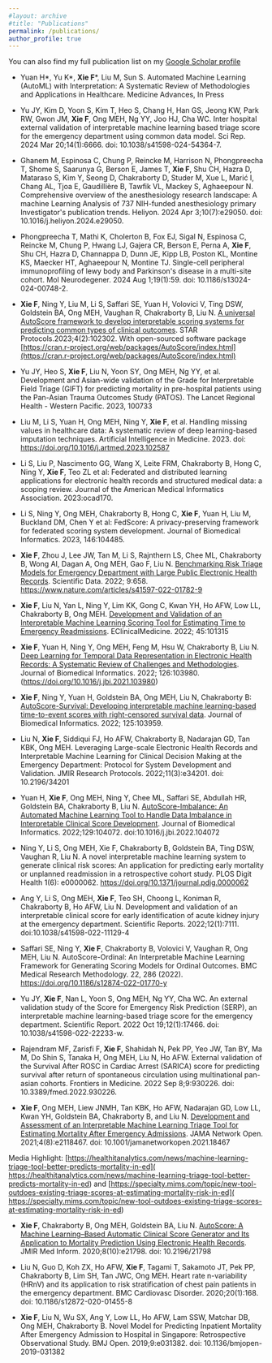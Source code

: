 ```yaml
---
#layout: archive
#title: "Publications"
permalink: /publications/
author_profile: true
---
```


You can also find my full publication list on my <a href="https://scholar.google.com/citations?user=_lCrZBkAAAAJ&hl=en">Google Scholar profile</a>

-	Yuan H\*, Yu K\*, **Xie F**\*, Liu M, Sun S. Automated Machine Learning (AutoML) with Interpretation: A Systematic Review of Methodologies and Applications in Healthcare. Medicine Advances, In Press

-	Yu JY, Kim D, Yoon S, Kim T, Heo S, Chang H, Han GS, Jeong KW, Park RW, Gwon JM, **Xie F**, Ong MEH, Ng YY, Joo HJ, Cha WC. Inter hospital external validation of interpretable machine learning based triage score for the emergency department using common data model. Sci Rep. 2024 Mar 20;14(1):6666. doi: 10.1038/s41598-024-54364-7.

-	Ghanem M, Espinosa C, Chung P, Reincke M, Harrison N, Phongpreecha T, Shome S, Saarunya G, Berson E, James T, **Xie F**, Shu CH, Hazra D, Mataraso S, Kim Y, Seong D, Chakraborty D, Studer M, Xue L, Marić I, Chang AL, Tjoa E, Gaudillière B, Tawfik VL, Mackey S, Aghaeepour N. Comprehensive overview of the anesthesiology research landscape: A machine Learning Analysis of 737 NIH-funded anesthesiology primary Investigator's publication trends. Heliyon. 2024 Apr 3;10(7):e29050. doi: 10.1016/j.heliyon.2024.e29050.

-	Phongpreecha T, Mathi K, Cholerton B, Fox EJ, Sigal N, Espinosa C, Reincke M, Chung P, Hwang LJ, Gajera CR, Berson E, Perna A, **Xie F**, Shu CH, Hazra D, Channappa D, Dunn JE, Kipp LB, Poston KL, Montine KS, Maecker HT, Aghaeepour N, Montine TJ. Single-cell peripheral immunoprofiling of lewy body and Parkinson's disease in a multi-site cohort. Mol Neurodegener. 2024 Aug 1;19(1):59. doi: 10.1186/s13024-024-00748-2. 

- **Xie F**, Ning Y,  Liu M, Li S, Saffari SE, Yuan H, Volovici V, Ting DSW, Goldstein BA, Ong MEH, Vaughan R, Chakraborty B, Liu N. [A universal AutoScore framework to develop interpretable scoring systems for predicting common types of clinical outcomes](https://doi.org/10.1016/j.xpro.2023.102302). STAR Protocols.2023;4(2):102302.
With open-sourced software package [https://cran.r-project.org/web/packages/AutoScore/index.html](https://cran.r-project.org/web/packages/AutoScore/index.html)

- Yu JY, Heo S, **Xie F**, Liu N, Yoon SY, Ong MEH, Ng YY, et al. Development and Asian-wide validation of the Grade for Interpretable Field Triage (GIFT) for predicting mortality in pre-hospital patients using the Pan-Asian Trauma Outcomes Study (PATOS). The Lancet Regional Health - Western Pacific. 2023, 100733

- Liu M, Li S, Yuan H, Ong MEH, Ning Y, **Xie F**, et al. Handling missing values in healthcare data: A systematic review of deep learning-based imputation techniques. Artificial Intelligence in Medicine. 2023. doi: https://doi.org/10.1016/j.artmed.2023.102587 

- Li S, Liu P, Nascimento GG, Wang X, Leite FRM, Chakraborty B, Hong C, Ning Y, **Xie F**, Teo ZL et al: Federated and distributed learning applications for electronic health records and structured medical data: a scoping review. Journal of the American Medical Informatics Association. 2023:ocad170.

- Li S, Ning Y, Ong MEH, Chakraborty B, Hong C, **Xie F**, Yuan H, Liu M, Buckland DM, Chen Y et al: FedScore: A privacy-preserving framework for federated scoring system development. Journal of Biomedical Informatics. 2023, 146:104485.

- **Xie F**, Zhou J, Lee JW, Tan M, Li S, Rajnthern LS, Chee ML, Chakraborty B, Wong AI, Dagan A, Ong MEH, Gao F, Liu N. [Benchmarking Risk Triage Models for Emergency Department with Large Public Electronic Health Records](https://www.nature.com/articles/s41597-022-01782-9 ). Scientific Data. 2022; 9:658. https://www.nature.com/articles/s41597-022-01782-9 

- **Xie F**, Liu N, Yan L, Ning Y, Lim KK, Gong C, Kwan YH, Ho AFW, Low LL, Chakraborty B, Ong MEH. [Development and Validation of an Interpretable Machine Learning Scoring Tool for Estimating Time to Emergency Readmissions](https://www.thelancet.com/journals/eclinm/article/PIIS2589-5370(22)00045-1/fulltext#%20). EClinicalMedicine. 2022; 45:101315 

- **Xie F**, Yuan H, Ning Y, Ong MEH, Feng M, Hsu W, Chakraborty B, Liu N. [Deep Learning for Temporal Data Representation in Electronic Health Records: A Systematic Review of Challenges and Methodologies](https://doi.org/10.1016/j.jbi.2021.103980). Journal of Biomedical Informatics. 2022; 126:103980. (https://doi.org/10.1016/j.jbi.2021.103980) 

- **Xie F**, Ning Y, Yuan H, Goldstein BA, Ong MEH, Liu N, Chakraborty B: [AutoScore-Survival: Developing interpretable machine learning-based time-to-event scores with right-censored survival data](https://doi.org/10.1016/j.jbi.2021.103959). Journal of Biomedical Informatics. 2022; 125:103959. 

- Liu N, **Xie F**, Siddiqui FJ, Ho AFW, Chakraborty B, Nadarajan GD, Tan KBK, Ong MEH. Leveraging Large-scale Electronic Health Records and Interpretable Machine Learning for Clinical Decision Making at the Emergency Department: Protocol for System Development and Validation. JMIR Research Protocols. 2022;11(3):e34201. doi: 10.2196/34201 

- Yuan H, **Xie F**, Ong MEH, Ning Y, Chee ML, Saffari SE, Abdullah HR, Goldstein BA, Chakraborty B, Liu N. [AutoScore-Imbalance: An Automated Machine Learning Tool to Handle Data Imbalance in Interpretable Clinical Score Development](https://www.sciencedirect.com/science/article/pii/S1532046422000880). Journal of Biomedical Informatics. 2022;129:104072. doi:10.1016/j.jbi.2022.104072

- Ning Y, Li S, Ong MEH, Xie F, Chakraborty B, Goldstein BA, Ting DSW, Vaughan R, Liu N. A novel interpretable machine learning system to generate clinical risk scores: An application for predicting early mortality or unplanned readmission in a retrospective cohort study. PLOS Digit Health 1(6): e0000062. https://doi.org/10.1371/journal.pdig.0000062

- Ang Y, Li S, Ong MEH, **Xie F**, Teo SH, Choong L, Koniman R, Chakraborty B, Ho AFW, Liu N. Development and validation of an interpretable clinical score for early identification of acute kidney injury at the emergency department. Scientific Reports. 2022;12(1):7111. doi:10.1038/s41598-022-11129-4

- Saffari SE, Ning Y, **Xie F**, Chakraborty B, Volovici V, Vaughan R, Ong MEH, Liu N. AutoScore-Ordinal: An Interpretable Machine Learning Framework for Generating Scoring Models for Ordinal Outcomes. BMC Medical Research Methodology. 22, 286 (2022). https://doi.org/10.1186/s12874-022-01770-y

- Yu JY, **Xie F**, Nan L, Yoon S, Ong MEH, Ng YY, Cha WC. An external validation study of the Score for Emergency Risk Prediction (SERP), an interpretable machine learning-based triage score for the emergency department. Scientific Report. 2022 Oct 19;12(1):17466. doi: 10.1038/s41598-022-22233-w.

- Rajendram MF, Zarisfi F, **Xie F**, Shahidah N, Pek PP, Yeo JW, Tan BY, Ma M, Do Shin S, Tanaka H, Ong MEH, Liu N, Ho AFW. External validation of the Survival After ROSC in Cardiac Arrest (SARICA) score for predicting survival after return of spontaneous circulation using multinational pan-asian cohorts. Frontiers in Medicine. 2022 Sep 8;9:930226. doi: 10.3389/fmed.2022.930226. 

- **Xie F**, Ong MEH, Liew JNMH, Tan KBK, Ho AFW, Nadarajan GD, Low LL, Kwan YH, Goldstein BA, Chakraborty B, and Liu N. [Development and Assessment of an Interpretable Machine Learning Triage Tool for Estimating Mortality After Emergency Admissions](https://jamanetwork.com/journals/jamanetworkopen/fullarticle/2783549). JAMA Network Open. 2021;4(8):e2118467. doi: 10.1001/jamanetworkopen.2021.18467 

Media Highlight: [https://healthitanalytics.com/news/machine-learning-triage-tool-better-predicts-mortality-in-ed]( https://healthitanalytics.com/news/machine-learning-triage-tool-better-predicts-mortality-in-ed) and [https://specialty.mims.com/topic/new-tool-outdoes-existing-triage-scores-at-estimating-mortality-risk-in-ed]( https://specialty.mims.com/topic/new-tool-outdoes-existing-triage-scores-at-estimating-mortality-risk-in-ed)

- **Xie F**, Chakraborty B, Ong MEH, Goldstein BA, Liu N. [AutoScore: A Machine Learning–Based Automatic Clinical Score Generator and Its Application to Mortality Prediction Using Electronic Health Records](https://medinform.jmir.org/2020/10/e21798/). JMIR Med Inform. 2020;8(10):e21798. doi: 10.2196/21798 

- Liu N, Guo D, Koh ZX, Ho AFW, **Xie F**, Tagami T, Sakamoto JT, Pek PP, Chakraborty B, Lim SH, Tan JWC, Ong MEH. Heart rate n-variability (HRnV) and its application to risk stratification of chest pain patients in the emergency department. BMC Cardiovasc Disorder. 2020;20(1):168. doi: 10.1186/s12872-020-01455-8

- **Xie F**, Liu N, Wu SX, Ang Y, Low LL, Ho AFW, Lam SSW, Matchar DB, Ong MEH, Chakraborty B. Novel Model for Predicting Inpatient Mortality After Emergency Admission to Hospital in Singapore: Retrospective Observational Study. BMJ Open. 2019;9:e031382. doi: 10.1136/bmjopen-2019-031382


<script type='text/javascript' id='clustrmaps' src='//cdn.clustrmaps.com/map_v2.js?cl=ffffff&w=a&t=n&d=SR9i0Uh9A6tIKzWKYt4g09fw9zgVyVWZDVnK6e4-1Wc&co=ffffff&cmo=ffffff&cmn=ffffff'></script>

